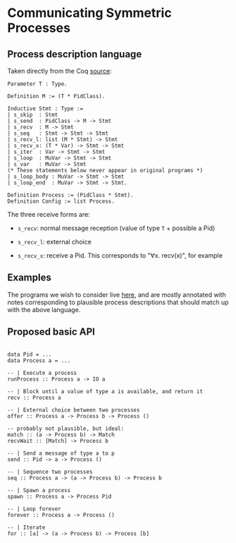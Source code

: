 # Communicating Symmetric Processes

## Process description language

Taken directly from the Coq [source](reduce/ProcessRewrite.v):

~~~~{.coq}
Parameter T : Type.

Definition M := (T * PidClass).

Inductive Stmt : Type :=
| s_skip  : Stmt
| s_send  : PidClass -> M -> Stmt
| s_recv  : M -> Stmt
| s_seq   : Stmt -> Stmt -> Stmt
| s_recv_l: list (M * Stmt) -> Stmt
| s_recv_x: (T * Var) -> Stmt -> Stmt
| s_iter  : Var -> Stmt -> Stmt
| s_loop  : MuVar -> Stmt -> Stmt
| s_var   : MuVar -> Stmt
(* These statements below never appear in original programs *)
| s_loop_body : MuVar -> Stmt -> Stmt
| s_loop_end  : MuVar -> Stmt -> Stmt.

Definition Process := (PidClass * Stmt).
Definition Config := list Process.
~~~~

The three receive forms are:

- `s_recv`: normal message reception (value of type `T` + possible a Pid)

- `s_recv_l`: external choice

- `s_recv_x`: receive a Pid. This corresponds to "∀x. recv(x)", for example

## Examples

The programs we wish to consider live [here](examples), and are
mostly annotated with notes corresponding to plausible process
descriptions that should match up with the above language.

## Proposed basic API

~~~~{.haskell}

data Pid = ...
data Process a = ...

-- | Execute a process
runProcess :: Process a -> IO a

-- | Block until a value of type a is available, and return it
recv :: Process a

-- | External choice between two processes
offer :: Process a -> Process b -> Process ()

-- probably not plausible, but ideal:
match :: (a -> Process b) -> Match
recvWait :: [Match] -> Process b

-- | Send a message of type a to p
send :: Pid -> a -> Process ()

-- | Sequence two processes
seq :: Process a -> (a -> Process b) -> Process b

-- | Spawn a process
spawn :: Process a -> Process Pid

-- | Loop forever
forever :: Process a -> Process ()

-- | Iterate
for :: [a] -> (a -> Process b) -> Process [b]
~~~~
